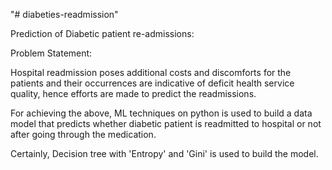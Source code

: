 "# diabeties-readmission" 

Prediction of Diabetic patient re-admissions:

Problem Statement:

Hospital readmission poses additional costs and discomforts for the patients and their occurrences are indicative of deficit health service quality, hence efforts are made to predict the readmissions. 

For achieving the above, ML techniques on python is used to build a data model that predicts whether diabetic patient is readmitted to hospital or not after going through the medication. 

Certainly, Decision tree with 'Entropy' and 'Gini' is used to build the model.

